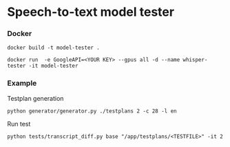# Speech-to-text model tester

### Docker

```shell
docker build -t model-tester .
```
```shell
docker run  -e GoogleAPI=<YOUR KEY> --gpus all -d --name whisper-tester -it model-tester
```

### Example
Testplan generation
```shell
python generator/generator.py ./testplans 2 -c 28 -l en
```

Run test
```shell
python tests/transcript_diff.py base "/app/testplans/<TESTFILE>" -it 2
```
